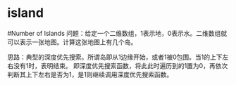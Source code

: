 # island

#Number of Islands
问题：给定一个二维数组，1表示地，0表示水。二维数组就可以表示一张地图。计算这张地图上有几个岛。

思路：典型的深度优先搜索。所谓岛即从1边缘开始，或者1被0包围。当1的上下左右没有1时，表明结束。
     即深度优先搜索函数，将此此时遍历到的1置为0，再依次判断其上下左右是否为1，是1则继续调用深度优先搜索函数。
